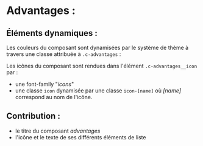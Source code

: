 # Advantages :

## Éléments dynamiques :

Les couleurs du composant sont dynamisées par le système de thème à travers une classe attribuée à `.c-advantages` :

Les icônes du composant sont rendues dans l'élément `.c-advantages__icon` par :

+ une font-family "_icons_"
+ une classe `icon` dynamisée par une classe `icon-[name]` où _[name]_ correspond au nom de l'icône.


## Contribution :

+ le titre du composant _advantages_
+ l'icône et le texte de ses différents éléments de liste